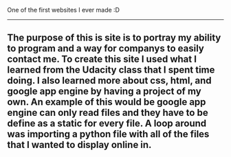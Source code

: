 One of the first websites I ever made :D

---
The purpose of this is site is to portray my ability to program and a way for companys to easily contact me. To create 
this site I used what I learned from the Udacity class that I spent time doing.  I also learned more about css, html, and
google app engine by having a project of my own.  An example of this would be google app engine can only read files and they
have to be define as a static for every file.  A loop around was importing a python file with all of the files that I wanted
to display online in.
---
